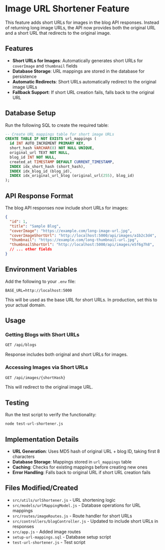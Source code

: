 # Image URL Shortener Feature

This feature adds short URLs for images in the blog API responses. Instead of returning long image URLs, the API now provides both the original URL and a short URL that redirects to the original image.

## Features

- **Short URLs for Images**: Automatically generates short URLs for `coverImage` and `thumbnail` fields
- **Database Storage**: URL mappings are stored in the database for persistence
- **Automatic Redirects**: Short URLs automatically redirect to the original image URLs
- **Fallback Support**: If short URL creation fails, falls back to the original URL

## Database Setup

Run the following SQL to create the required table:

```sql
-- Create URL mappings table for short image URLs
CREATE TABLE IF NOT EXISTS url_mappings (
  id INT AUTO_INCREMENT PRIMARY KEY,
  short_hash VARCHAR(8) NOT NULL UNIQUE,
  original_url TEXT NOT NULL,
  blog_id INT NOT NULL,
  created_at TIMESTAMP DEFAULT CURRENT_TIMESTAMP,
  INDEX idx_short_hash (short_hash),
  INDEX idx_blog_id (blog_id),
  INDEX idx_original_url_blog (original_url(255), blog_id)
);
```

## API Response Format

The blog API responses now include short URLs for images:

```json
{
  "id": 1,
  "title": "Sample Blog",
  "coverImage": "https://example.com/long-image-url.jpg",
  "coverImageShortUrl": "http://localhost:5000/api/images/a1b2c3d4",
  "thumbnail": "https://example.com/long-thumbnail-url.jpg",
  "thumbnailShortUrl": "http://localhost:5000/api/images/e5f6g7h8",
  // ... other fields
}
```

## Environment Variables

Add the following to your `.env` file:

```
BASE_URL=http://localhost:5000
```

This will be used as the base URL for short URLs. In production, set this to your actual domain.

## Usage

### Getting Blogs with Short URLs

```bash
GET /api/blogs
```

Response includes both original and short URLs for images.

### Accessing Images via Short URLs

```bash
GET /api/images/{shortHash}
```

This will redirect to the original image URL.

## Testing

Run the test script to verify the functionality:

```bash
node test-url-shortener.js
```

## Implementation Details

- **URL Generation**: Uses MD5 hash of original URL + blog ID, taking first 8 characters
- **Database Storage**: Mappings stored in `url_mappings` table
- **Caching**: Checks for existing mappings before creating new ones
- **Error Handling**: Falls back to original URL if short URL creation fails

## Files Modified/Created

- `src/utils/urlShortener.js` - URL shortening logic
- `src/models/urlMappingModel.js` - Database operations for URL mappings
- `src/routes/imageRoutes.js` - Route handler for short URLs
- `src/controllers/blogController.js` - Updated to include short URLs in responses
- `src/app.js` - Added image routes
- `setup-url-mappings.sql` - Database setup script
- `test-url-shortener.js` - Test script 